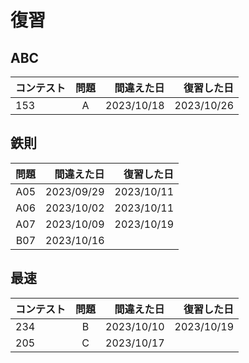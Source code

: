 # 復習

## ABC

| コンテスト | 問題 | 間違えた日 | 復習した日 |
| :--------- | :--: | ---------: | ---------: |
| 153        |  A   | 2023/10/18 |2023/10/26  |⚪︎2023/10/23 ⚪︎2023/10/26 ※割算で

## 鉄則 

| 問題 | 間違えた日 | 復習した日 |
| --: | ---------: | ---------: |
| A05 | 2023/09/29 | 2023/10/11 |×2023/10/03 ⚪︎2023/10/04 ⚪︎2023/10/11
| A06 | 2023/10/02 | 2023/10/11 |⚪︎2023/10/04 ⚪︎2023/10/11
| A07 | 2023/10/09 | 2023/10/19 |×2023/10/12 ⚪︎2023/10/14 ⚪︎2023/10/19
| B07 | 2023/10/16 |            |×2023/10/19 ⚪︎2023/10/23 ×2023/10/26

## 最速

| コンテスト | 問題 | 間違えた日 | 復習した日 |
| :--------- | :--: | ---------: | ---------: |
| 234        |  B   | 2023/10/10 | 2023/10/19 |⚪︎2023/10/14 ⚪︎2023/10/19
| 205        |  C   | 2023/10/17 |            |×2023/10/24


